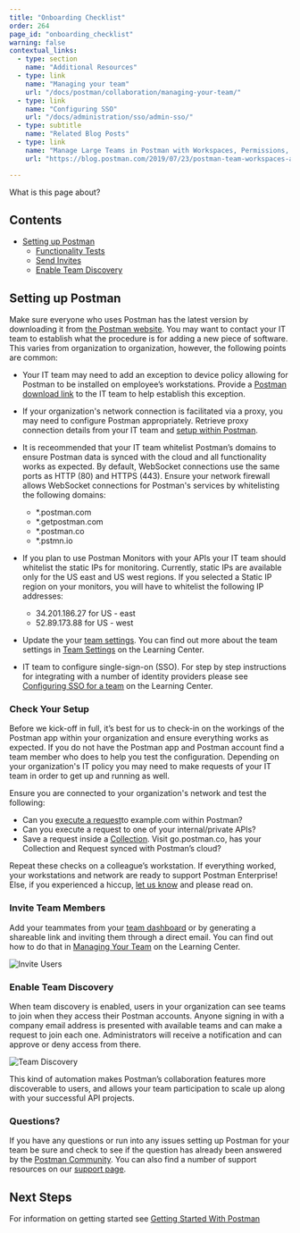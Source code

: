 ```yaml
---
title: "Onboarding Checklist"
order: 264
page_id: "onboarding_checklist"
warning: false
contextual_links:
  - type: section
    name: "Additional Resources"
  - type: link
    name: "Managing your team"
    url: "/docs/postman/collaboration/managing-your-team/"
  - type: link
    name: "Configuring SSO"
    url: "/docs/administration/sso/admin-sso/"
  - type: subtitle
    name: "Related Blog Posts"
  - type: link
    name: "Manage Large Teams in Postman with Workspaces, Permissions, and Version Control"
    url: "https://blog.postman.com/2019/07/23/postman-team-workspaces-and-permissions/"

---
```


What is this page about?

## Contents

* [Setting up Postman](#setting-up-postman)
    * [Functionality Tests](#functionality-tests)
    * [Send Invites](#send-invites)
    * [Enable Team Discovery](#enable-team-discovery)

## Setting up Postman

Make sure everyone who uses Postman has the latest version by downloading it from [the Postman website](https://www.getpostman.com/downloads/). You may want to contact your IT team to establish what the procedure is for adding a new piece of software. This varies from organization to organization, however, the following points are common:

* Your IT team may need to add an exception to device policy allowing for Postman to be installed on employee’s workstations. Provide a [Postman download link​](https://www.getpostman.com/downloads/) to the IT team to help establish this exception.
* If your organization's network connection is facilitated via a proxy, you may need to configure Postman appropriately. Retrieve proxy connection details from your IT team and [​setup within Postman](https://learning.getpostman.com/docs/postman/sending_api_requests/proxy/)​.
* It is receommended that your IT team whitelist Postman’s domains to ensure Postman data is synced with the cloud and all functionality works as expected. By default, WebSocket connections use the same ports as HTTP (80) and HTTPS (443). Ensure your network firewall allows WebSocket connections for Postman's services by whitelisting the following domains:

    - *.postman.com
    - *.getpostman.com
    - *.postman.co
    - *.pstmn.io

* If you plan to use Postman Monitors with your APIs your IT team should whitelist the static IPs for monitoring. Currently, static IPs are available only for the US east and US west regions. If you selected a Static IP region on your monitors, you will have to whitelist the following IP addresses:

    - 34.201.186.27 for US - east
    - 52.89.173.88 for US - west

* Update the your [team settings](https://go.postman.co/settings/team/general). You can find out more about the team settings in [Team Settings](/docs/postman/collaboration/team-settings/) on the Learning Center.
* IT team to configure single-sign-on (SSO). For step by step instructions for integrating with a number of identity providers please see [Configuring SSO for a team](/docs/administration/sso/admin-sso/) on the Learning Center.

### Check Your Setup

Before we kick-off in full, it’s best for us to check-in on the workings of the Postman app within your organization and ensure everything works as expected. If you do not have the Postman app and  Postman account find a team member who does to help you test the configuration. Depending on your organization's IT policy you may need to make requests of your IT team in order to get up and running as well.

Ensure you are connected to your organization's network and test the following:

* Can you ​[execute a request](/docs/postman/sending_api_requests/requests)​ to example.com within Postman?
* Can you execute a request to one of your internal/private APIs?
* Save a request inside a [​Collection​](/docs/postman/collections/creating_collections). Visit ​go.postman.co​, has your Collection and Request synced with Postman’s cloud?

Repeat these checks on a colleague’s workstation. If everything worked, your workstations and network are ready to support Postman Enterprise! Else, if you experienced a hiccup, [​let us know](https://getpostman.com/support) and please read on.

### Invite Team Members

Add your teammates from your [team dashboard](https://go.postman.co/team) or by generating a shareable link and inviting them through a direct email. You can find out how to do that in [Managing Your Team](/docs/postman/collaboration/managing-your-team/#inviting-to-a-team) on the Learning Center.

![Invite Users](https://assets.postman.com/postman-docs/Screen%20Shot%202019-11-12%20at%201.18.07%20PM.png)

### Enable Team Discovery

When team discovery is enabled, users in your organization can see teams to join when they access their Postman accounts. Anyone signing in with a company email address is presented with available teams and can make a request to join each one. Administrators will receive a notification and can approve or deny access from there.

![Team Discovery](https://blog.postman.com/wp-content/uploads/2019/10/enable-discovery-768x189.png)

This kind of automation makes Postman’s collaboration features more discoverable to users, and allows your team participation to scale up along with your successful API projects.

### Questions?

If you have any questions or run into any issues setting up Postman for your team be sure and check to see if the question has already been answered by the [Postman Community](https://community.postman.com/). You can also find a number of support resources on our [support page](https://www.postman.com/support). 

## Next Steps

For information on getting started see [Getting Started With Postman](https://learning.postman.com/getting-started/) 